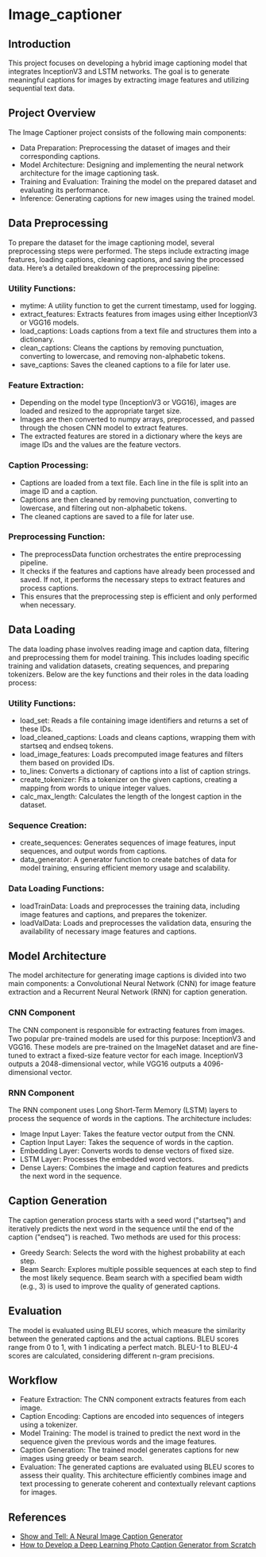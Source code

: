 
# Image_captioner

## Introduction
This project focuses on developing a hybrid image captioning model that integrates InceptionV3 and LSTM networks. The goal is to generate meaningful captions for images by extracting image features and utilizing sequential text data.


## Project Overview
The Image Captioner project consists of the following main components:

- Data Preparation: Preprocessing the dataset of images and their corresponding captions.
- Model Architecture: Designing and implementing the neural network architecture for the image captioning task.
- Training and Evaluation: Training the model on the prepared dataset and evaluating its performance.
- Inference: Generating captions for new images using the trained model.
## Data Preprocessing
To prepare the dataset for the image captioning model, several preprocessing steps were performed. The steps include extracting image features, loading captions, cleaning captions, and saving the processed data. Here’s a detailed breakdown of the preprocessing pipeline:

### Utility Functions:

- mytime: A utility function to get the current timestamp, used for logging.
- extract_features: Extracts features from images using either InceptionV3 or VGG16 models.
- load_captions: Loads captions from a text file and structures them into a dictionary.
- clean_captions: Cleans the captions by removing punctuation, converting to lowercase, and removing non-alphabetic tokens.
- save_captions: Saves the cleaned captions to a file for later use.
### Feature Extraction:

- Depending on the model type (InceptionV3 or VGG16), images are loaded and resized to the appropriate target size.
- Images are then converted to numpy arrays, preprocessed, and passed through the chosen CNN model to extract features.
- The extracted features are stored in a dictionary where the keys are image IDs and the values are the feature vectors.
### Caption Processing:

- Captions are loaded from a text file. Each line in the file is split into an image ID and a caption.
- Captions are then cleaned by removing punctuation, converting to lowercase, and filtering out non-alphabetic tokens.
- The cleaned captions are saved to a file for later use.
### Preprocessing Function:

- The preprocessData function orchestrates the entire preprocessing pipeline.
- It checks if the features and captions have already been processed and saved. If not, it performs the necessary steps to extract features and process captions.
- This ensures that the preprocessing step is efficient and only performed when necessary.
## Data Loading

The data loading phase involves reading image and caption data, filtering and preprocessing them for model training. This includes loading specific training and validation datasets, creating sequences, and preparing tokenizers. Below are the key functions and their roles in the data loading process:

### Utility Functions:

- load_set: Reads a file containing image identifiers and returns a set of these IDs.
- load_cleaned_captions: Loads and cleans captions, wrapping them with startseq and endseq tokens.
- load_image_features: Loads precomputed image features and filters them based on provided IDs.
- to_lines: Converts a dictionary of captions into a list of caption strings.
- create_tokenizer: Fits a tokenizer on the given captions, creating a mapping from words to unique integer values.
- calc_max_length: Calculates the length of the longest caption in the dataset.
### Sequence Creation:

- create_sequences: Generates sequences of image features, input sequences, and output words from captions.
- data_generator: A generator function to create batches of data for model training, ensuring efficient memory usage and scalability.
### Data Loading Functions:

- loadTrainData: Loads and preprocesses the training data, including image features and captions, and prepares the tokenizer.
- loadValData: Loads and preprocesses the validation data, ensuring the availability of necessary image features and captions.
## Model Architecture
The model architecture for generating image captions is divided into two main components: a Convolutional Neural Network (CNN) for image feature extraction and a Recurrent Neural Network (RNN) for caption generation.

### CNN Component
The CNN component is responsible for extracting features from images. Two popular pre-trained models are used for this purpose: InceptionV3 and VGG16. These models are pre-trained on the ImageNet dataset and are fine-tuned to extract a fixed-size feature vector for each image. InceptionV3 outputs a 2048-dimensional vector, while VGG16 outputs a 4096-dimensional vector.

### RNN Component
The RNN component uses Long Short-Term Memory (LSTM) layers to process the sequence of words in the captions. The architecture includes:

- Image Input Layer: Takes the feature vector output from the CNN.
- Caption Input Layer: Takes the sequence of words in the caption.
- Embedding Layer: Converts words to dense vectors of fixed size.
- LSTM Layer: Processes the embedded word vectors.
- Dense Layers: Combines the image and caption features and predicts the next word in the sequence.




## Caption Generation

The caption generation process starts with a seed word ("startseq") and iteratively predicts the next word in the sequence until the end of the caption ("endseq") is reached. Two methods are used for this process:

- Greedy Search: Selects the word with the highest probability at each step.
- Beam Search: Explores multiple possible sequences at each step to find the most likely sequence. Beam search with a specified beam width (e.g., 3) is used to improve the quality of generated captions.
## Evaluation
The model is evaluated using BLEU scores, which measure the similarity between the generated captions and the actual captions. BLEU scores range from 0 to 1, with 1 indicating a perfect match. BLEU-1 to BLEU-4 scores are calculated, considering different n-gram precisions.
## Workflow

- Feature Extraction: The CNN component extracts features from each image.
- Caption Encoding: Captions are encoded into sequences of integers using a tokenizer.
- Model Training: The model is trained to predict the next word in the sequence given the previous words and the image features.
- Caption Generation: The trained model generates captions for new images using greedy or beam search.
- Evaluation: The generated captions are evaluated using BLEU scores to assess their quality.
This architecture efficiently combines image and text processing to generate coherent and contextually relevant captions for images.
## References
- [Show and Tell: A Neural Image Caption Generator](https://www.cv-foundation.org/openaccess/content_cvpr_2015/papers/Vinyals_Show_and_Tell_2015_CVPR_paper.pdf)
- [How to Develop a Deep Learning Photo Caption Generator from Scratch](https://machinelearningmastery.com/develop-a-deep-learning-caption-generation-model-in-python/)
